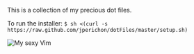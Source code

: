 This is a collection of my precious dot files.

To run the installer:
     ```
     $ sh <(curl -s https://raw.github.com/jperichon/dotFiles/master/setup.sh)
     ```

![My sexy Vim](http://imageshack.us/a/img441/5210/vimb.png)
